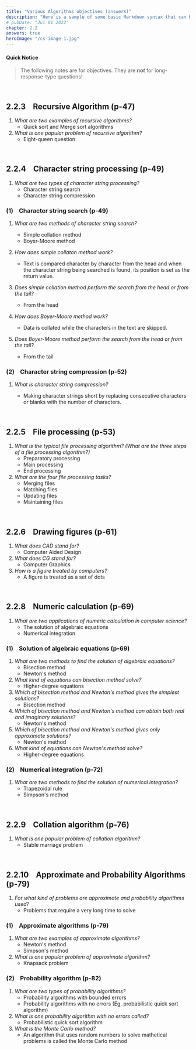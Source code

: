 ```yaml
---
title: "Various Algorithms objectives (answers)"
description: "Here is a sample of some basic Markdown syntax that can be used when writing Markdown content in Astro."
# pubDate: "Jul 01 2022"
chapter: 2.2
answers: true
heroImage: "/cs-image-1.jpg"
---
```


#### Quick Notice

> The following notes are for objectives. They are **_not_** for long-response-type questions!

<br>

## 2.2.3 &nbsp;&nbsp; Recursive Algorithm (p-47)

1.  _What are two examples of recursive algorithms?_
    - Quick sort and Merge sort algorithms
2.  _What is one popular problem of recursive algorithm?_
    - Eight-queen question

<br>

## 2.2.4 &nbsp;&nbsp; Character string processing (p-49)

1. _What are two types of character string processing?_
   - Character string search
   - Character string compression

### (1) &nbsp;&nbsp; Character string search (p-49)

1. _What are two methods of character string search?_

   - Simple collation method
   - Boyer-Moore method

2. _How does simple collaton method work?_

   - Text is compared character by character from the head and when the character string being searched is found, its position is set as the return value.

3. _Does simple collation method perform the search from the head or from the tail?_

   - From the head

4. _How does Boyer-Moore method work?_

   - Data is collated while the characters in the text are skipped.

5. _Does Boyer-Moore method perform the search from the head or from the tail?_
   - From the tail

### (2) &nbsp;&nbsp; Character string compression (p-52)

1. _What is character string compression?_

   - Making character strings short by replacing consecutive characters or blanks with the number of characters.

<br>

## 2.2.5 &nbsp;&nbsp; File processing (p-53)

1. _What is the typical file processing *algorithm*? (What are the three steps of a file processing algorithm?)_
   - Preparatory processing
   - Main processing
   - End processing
2. _What are the four file processing *tasks*?_
   - Merging files
   - Matching files
   - Updating files
   - Maintaining files

<br>

## 2.2.6 &nbsp;&nbsp; Drawing figures (p-61)

1. _What does CAD stand for?_
   - Computer Aided Design
2. _What does CG stand for?_
   - Computer Graphics
3. _How is a figure treated by computers?_
   - A figure is treated as a set of dots

<br>

## 2.2.8 &nbsp;&nbsp; Numeric calculation (p-69)

1. _What are two applications of numeric calculation in computer science?_
   - The solution of algebraic equations
   - Numerical integration

### (1) &nbsp;&nbsp; Solution of algebraic equations (p-69)

1. _What are two methods to find the solution of algebraic equations?_
   - Bisection method
   - Newton's method
2. _What kind of equations can bisection method solve?_
   - Higher-degree equations
3. _Which of bisection method and Newton's method gives the simplest solutions?_
   - Bisection method
4. _Which of bisection method and Newton's method can obtain both real and imaginary solutions?_
   - Newton's method
5. _Which of bisection method and Newton's method gives only approximate solutions?_
   - Newton's method
6. _What kind of equations can Newton's method solve?_
   - Higher-degree equations

### (2) &nbsp;&nbsp; Numerical integration (p-72)

1. _What are two methods to find the solution of numerical integration?_
   - Trapezoidal rule
   - Simpson's method

<br>

## 2.2.9 &nbsp;&nbsp; Collation algorithm (p-76)

1. _What is one popular problem of collation algorithm?_
   - Stable marriage problem

<br>

## 2.2.10 &nbsp;&nbsp; Approximate and Probability Algorithms (p-79)

1. _For what kind of problems are approximate and probability algorithms used?_
   - Problems that require a very long time to solve

### (1) &nbsp;&nbsp; Approximate algorithms (p-79)

1. _What are two examples of approximate algorithms?_
   - Newton's method
   - Simpson's method
2. _What is one popular problem of approximate algorithm?_
   - Knapsack problem

### (2) &nbsp;&nbsp; Probability algorithm (p-82)

1. _What are two types of probability algorithms?_
   - Probability algorithms with bounded errors
   - Probability algorithms with no errors (Eg. probabilistic quick sort algorithm)
2. _What is one probability algorithm with no errors called?_
   - Probabilistic quick sort algorithm
3. _What is the Monte Carlo method?_
   - An algorithm that uses random numbers to solve mathetical problems is called the Monte Carlo method

<br>
